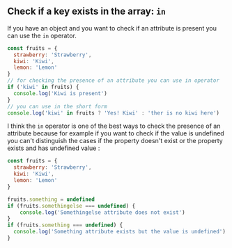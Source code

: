 ## Check if a key exists in the array: `in`
If you have an object and you want to check if an attribute is present you can use the `in` operator.

```javascript
const fruits = {
  strawberry: 'Strawberry',
  kiwi: 'Kiwi',
  lemon: 'Lemon'
}
// for checking the presence of an attribute you can use in operator
if ('kiwi' in fruits) {
  console.log('Kiwi is present')
}
// you can use in the short form
console.log('kiwi' in fruits ? 'Yes! Kiwi' : 'ther is no kiwi here')
```

I think the `in` operator is one of the best ways to check the presence of an attribute because for example if you want to check if the value is undefined you can't distinguish the cases if the property doesn't exist or the property exists and has undefined value :

```javascript
const fruits = {
  strawberry: 'Strawberry',
  kiwi: 'Kiwi',
  lemon: 'Lemon'
}

fruits.something = undefined
if (fruits.somethingelse === undefined) {
    console.log('Somethingelse attribute does not exist')
}
if (fruits.something === undefined) {
  console.log('Something attribute exists but the value is undefined')
}
```
